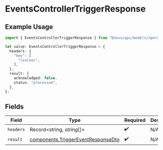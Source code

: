 # EventsControllerTriggerResponse

## Example Usage

```typescript
import { EventsControllerTriggerResponse } from "@novu/api/models/operations";

let value: EventsControllerTriggerResponse = {
  headers: {
    "key": [
      "<value>",
    ],
  },
  result: {
    acknowledged: false,
    status: "processed",
  },
};
```

## Fields

| Field                                                                                    | Type                                                                                     | Required                                                                                 | Description                                                                              |
| ---------------------------------------------------------------------------------------- | ---------------------------------------------------------------------------------------- | ---------------------------------------------------------------------------------------- | ---------------------------------------------------------------------------------------- |
| `headers`                                                                                | Record<string, *string*[]>                                                               | :heavy_check_mark:                                                                       | N/A                                                                                      |
| `result`                                                                                 | [components.TriggerEventResponseDto](../../models/components/triggereventresponsedto.md) | :heavy_check_mark:                                                                       | N/A                                                                                      |